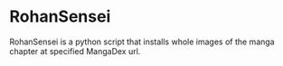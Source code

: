 # RohanSensei
RohanSensei is a python script that installs whole images of the manga chapter at specified MangaDex url.
